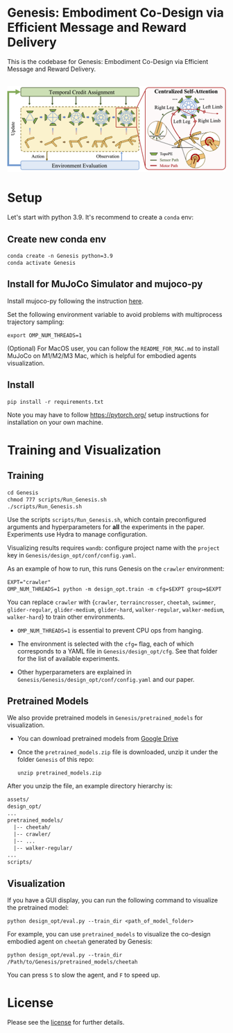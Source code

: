 # Genesis: Embodiment Co-Design via Efficient Message and Reward Delivery

This is the codebase for Genesis: Embodiment Co-Design via Efficient Message and Reward Delivery.

<p align="center">
    <br>
    <img src="figures/framework.png"/>
    <br>
<p>

# Setup
Let's start with python 3.9. It's recommend to create a `conda` env:

## Create new conda env 
```
conda create -n Genesis python=3.9
conda activate Genesis
```

## Install for MuJoCo Simulator and mujoco-py
Install mujoco-py following the instruction [here](https://github.com/openai/mujoco-py#install-mujoco).

Set the following environment variable to avoid problems with multiprocess trajectory sampling:
```
export OMP_NUM_THREADS=1
```

(Optional) For MacOS user, you can follow the `README_FOR_MAC.md` to install MuJoCo on M1/M2/M3 Mac, which is helpful for embodied agents visualization.

## Install
```
pip install -r requirements.txt
```

Note you may have to follow https://pytorch.org/ setup instructions for installation on your own machine.

# Training and Visualization
## Training
```
cd Genesis
chmod 777 scripts/Run_Genesis.sh
./scripts/Run_Genesis.sh
```
Use the scripts `scripts/Run_Genesis.sh`, which contain preconfigured arguments and hyperparameters for **all** the experiments in the paper.  Experiments use Hydra to manage configuration.

Visualizing results requires `wandb`: configure project name with the `project` key in `Genesis/design_opt/conf/config.yaml`.

As an example of how to run, this runs Genesis on the `crawler` environment:

```
EXPT="crawler"
OMP_NUM_THREADS=1 python -m design_opt.train -m cfg=$EXPT group=$EXPT
```

You can replace `crawler` with {`crawler`, `terraincrosser`, `cheetah`, `swimmer`, `glider-regular`, `glider-medium`, `glider-hard`, `walker-regular`, `walker-medium`, `walker-hard`} to train other environments.

- `OMP_NUM_THREADS=1` is essential to prevent CPU ops from hanging.

- The environment is selected with the `cfg=` flag, each of which corresponds to a YAML file in `Genesis/design_opt/cfg`. See that folder
for the list of available experiments.

- Other hyperparameters are explained in `Genesis/Genesis/design_opt/conf/config.yaml` and our paper.

## Pretrained Models
We also provide pretrained models in `Genesis/pretrained_models` for visualization. 

* You can download pretrained models from [Google Drive](https://drive.google.com/file/d/1TYRl8FI8TWEkXr1wYGOsW0au--GUBnce/view?usp=sharing)

* Once the `pretrained_models.zip` file is downloaded, unzip it under the folder `Genesis` of this repo:
  ```
  unzip pretrained_models.zip
  ```

After you unzip the file, an example directory hierarchy is:
```
assets/
design_opt/
...
pretrained_models/
  |-- cheetah/
  |-- crawler/
  |-- ...
  |-- walker-regular/
...
scripts/
```


## Visualization
If you have a GUI display, you can run the following command to visualize the pretrained model:
```
python design_opt/eval.py --train_dir <path_of_model_folder>
```

For example, you can use `pretrained_models` to visualize the co-design embodied agent on `cheetah` generated by Genesis:
```
python design_opt/eval.py --train_dir /Path/to/Genesis/pretrained_models/cheetah
```

You can press `S` to slow the agent, and `F` to speed up. 

# License
Please see the [license](LICENSE) for further details.